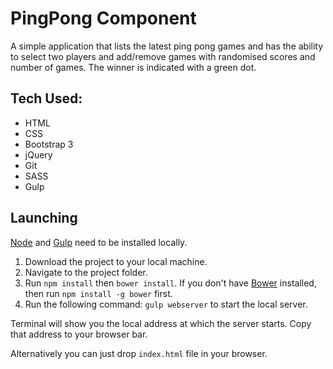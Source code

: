 # PingPong Component

A simple application that lists the latest ping pong games and has the ability to select two players and add/remove games with randomised scores and number of games. The winner is indicated with a green dot.

## Tech Used:

* HTML
* CSS
* Bootstrap 3
* jQuery
* Git
* SASS
* Gulp

## Launching

[Node](https://nodejs.org/en/) and [Gulp](https://github.com/gulpjs/gulp/blob/master/docs/getting-started.md) need to be installed locally.

1. Download the project to your local machine.
2. Navigate to the project folder.
3. Run `npm install` then `bower install`. If you don't have [Bower](https://bower.io/) installed, then run `npm install -g bower` first.
4. Run the following command: `gulp webserver` to start the local server.

Terminal will show you the local address at which the server starts. Copy that address to your browser bar.

Alternatively you can just drop `index.html` file in your browser.
